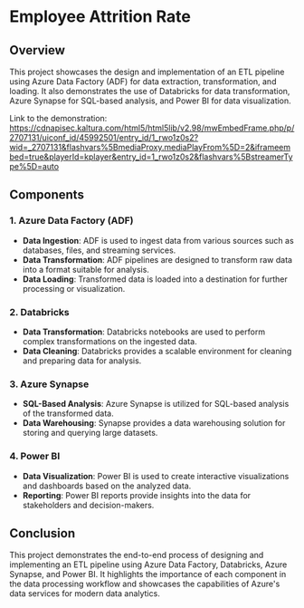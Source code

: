 # Employee Attrition Rate

## Overview

This project showcases the design and implementation of an ETL pipeline using Azure Data Factory (ADF) for data extraction, transformation, and loading. It also demonstrates the use of Databricks for data transformation, Azure Synapse for SQL-based analysis, and Power BI for data visualization.

Link to the demonstration: https://cdnapisec.kaltura.com/html5/html5lib/v2.98/mwEmbedFrame.php/p/2707131/uiconf_id/45992501/entry_id/1_rwo1z0s2?wid=_2707131&flashvars%5BmediaProxy.mediaPlayFrom%5D=2&iframeembed=true&playerId=kplayer&entry_id=1_rwo1z0s2&flashvars%5BstreamerType%5D=auto

## Components

### 1. Azure Data Factory (ADF)

- **Data Ingestion**: ADF is used to ingest data from various sources such as databases, files, and streaming services.
- **Data Transformation**: ADF pipelines are designed to transform raw data into a format suitable for analysis.
- **Data Loading**: Transformed data is loaded into a destination for further processing or visualization.

### 2. Databricks

- **Data Transformation**: Databricks notebooks are used to perform complex transformations on the ingested data.
- **Data Cleaning**: Databricks provides a scalable environment for cleaning and preparing data for analysis.

### 3. Azure Synapse

- **SQL-Based Analysis**: Azure Synapse is utilized for SQL-based analysis of the transformed data.
- **Data Warehousing**: Synapse provides a data warehousing solution for storing and querying large datasets.

### 4. Power BI

- **Data Visualization**: Power BI is used to create interactive visualizations and dashboards based on the analyzed data.
- **Reporting**: Power BI reports provide insights into the data for stakeholders and decision-makers.

## Conclusion

This project demonstrates the end-to-end process of designing and implementing an ETL pipeline using Azure Data Factory, Databricks, Azure Synapse, and Power BI. It highlights the importance of each component in the data processing workflow and showcases the capabilities of Azure's data services for modern data analytics.

